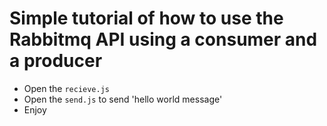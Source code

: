# Simple tutorial of how to use the Rabbitmq API using a consumer and a producer
- Open the `recieve.js`
- Open the `send.js` to send 'hello world message'
- Enjoy
